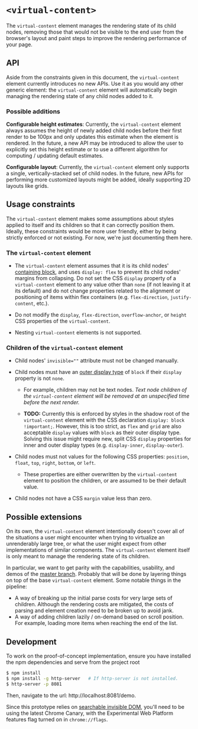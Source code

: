 # `<virtual-content>`

The `virtual-content` element manages the rendering state of its child nodes, removing those that would not be visible to the end user from the browser's layout and paint steps to improve the rendering performance of your page.

## API

Aside from the constraints given in this document, the `virtual-content` element currently introduces no new APIs. Use it as you would any other generic element: the `virtual-content` element will automatically begin managing the rendering state of any child nodes added to it.

### Possible additions

**Configurable height estimates**: Currently, the `virtual-content` element always assumes the height of newly added child nodes before their first render to be 100px and only updates this estimate when the element is rendered. In the future, a new API may be introduced to allow the user to explicitly set this height estimate or to use a different algorithm for computing / updating default estimates.

**Configurable layout**: Currently, the `virtual-content` element only supports a single, vertically-stacked set of child nodes. In the future, new APIs for performing more customized layouts might be added, ideally supporting 2D layouts like grids.

## Usage constraints

The `virtual-content` element makes some assumptions about styles applied to itself and its children so that it can correctly position them. Ideally, these constraints would be more user friendly, either by being strictly enforced or not existing. For now, we're just documenting them here.

### The `virtual-content` element

- The `virtual-content` element assumes that it is its child nodes' [containing block](https://drafts.csswg.org/css2/visuren.html#containing-block), and
uses `display: flex` to prevent its child nodes' margins from collapsing. Do not set the CSS `display` property of a `virtual-content` element to any value other than `none` (if not leaving it at its default) and do not change properties related to the alignment or positioning of items within flex containers (e.g. `flex-direction`, `justify-content`, etc.).

- Do not modify the `display`, `flex-direction`, `overflow-anchor`, or `height` CSS properties of the `virtual-content`.

- Nesting `virtual-content` elements is not supported.

### Children of the `virtual-content` element

- Child nodes' `invisible=""` attribute must not be changed manually.

- Child nodes must have an [outer display type](https://drafts.csswg.org/css-display/#outer-display-type) of `block` if their `display` property is not `none`.

  - For example, children may not be text nodes. *Text node children of the `virtual-content` element will be removed at an unspecified time before the next render.*

  - **TODO:** Currently this is enforced by styles in the shadow root of the `virtual-content` element with the CSS declaration `display: block !important;`. However, this is too strict, as `flex` and `grid` are also acceptable `display` values with `block` as their outer display type. Solving this issue might require new, split CSS `display` properties for inner and outer display types (e.g. `display-inner`, `display-outer`).

- Child nodes must not values for the following CSS properties: `position`, `float`, `top`, `right`, `bottom`, or `left`.

  - These properties are either overwritten by the `virtual-content` element to position the children, or are assumed to be their default value.

- Child nodes not have a CSS `margin` value less than zero.

## Possible extensions

On its own, the `virtual-content` element intentionally doesn't cover all of the situations a user might encounter when trying to virtualize an unrenderably large tree, or what the user might expect from other implementations of similar components. The `virtual-content` element itself is only meant to manage the rendering state of its children.

In particular, we want to get parity with the capabilities, usability, and demos of the [master branch](https://github.com/valdrinkoshi/virtual-scroller/tree/master). Probably that will be done by layering things on top of the base `virtual-content` element. Some notable things in the pipeline:

- A way of breaking up the initial parse costs for very large sets of children. Although the rendering costs are mitigated, the costs of parsing and element creation need to be broken up to avoid jank.
- A way of adding children lazily / on-demand based on scroll position. For example, loading more items when reaching the end of the list.

## Development

To work on the proof-of-concept implementation, ensure you have installed the npm dependencies and serve from the project root

```bash
$ npm install
$ npm install -g http-server   # If http-server is not installed.
$ http-server -p 8081
```

Then, navigate to the url: http://localhost:8081/demo.

Since this prototype relies on [searchable invisible DOM](https://github.com/rakina/searchable-invisible-dom), you'll need to be using the latest Chrome Canary, with the Experimental Web Platform features flag turned on in `chrome://flags`.
